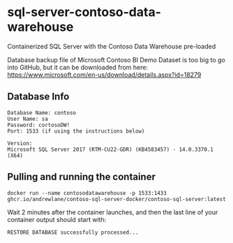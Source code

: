 # sql-server-contoso-data-warehouse
Containerized SQL Server with the Contoso Data Warehouse pre-loaded

Database backup file of Microsoft Contoso BI Demo Dataset is too big to go into GitHub, but it can be downloaded from here: https://www.microsoft.com/en-us/download/details.aspx?id=18279

## Database Info

```
Database Name: contoso
User Name: sa
Password: cortosoDW!
Port: 1533 (if using the instructions below)

Version:
Microsoft SQL Server 2017 (RTM-CU22-GDR) (KB4583457) - 14.0.3370.1 (X64)
```

## Pulling and running the container

```
docker run --name contosodatawarehouse -p 1533:1433 ghcr.io/andrewlane/contoso-sql-server-docker/contoso-sql-server:latest
```

Wait 2 minutes after the container launches, and then the last line of your container output should start with:
```
RESTORE DATABASE successfully processed...
```